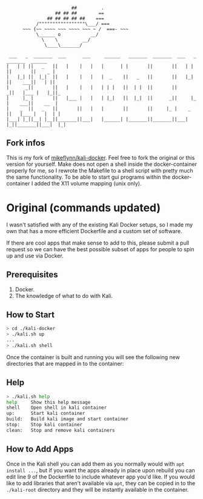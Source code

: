 ```

                        ##         .
                  ## ## ##        ==
               ## ## ## ## ##    ===
           /"""""""""""""""""\___/ ===
      ~~~ {~~ ~~~~ ~~~ ~~~~ ~~~ ~ /  ===- ~~~
           \______ o           __/
             \    \         __/
              \____\_______/

 ___   _  _______  ___      ___     ______   _______  _______  ___   _  _______  ______
|   | | ||   _   ||   |    |   |   |      | |       ||       ||   | | ||       ||    _ |
|   |_| ||  |_|  ||   |    |   |   |  _    ||   _   ||       ||   |_| ||    ___||   | ||
|      _||       ||   |    |   |   | | |   ||  | |  ||       ||      _||   |___ |   |_||_
|     |_ |       ||   |___ |   |   | |_|   ||  |_|  ||      _||     |_ |    ___||    __  |
|    _  ||   _   ||       ||   |   |       ||       ||     |_ |    _  ||   |___ |   |  | |
|___| |_||__| |__||_______||___|   |______| |_______||_______||___| |_||_______||___|  |_|
```

## Fork infos

This is my fork of [mikeflynn/kali-docker](https://github.com/mikeflynn/kali-docker). Feel free to fork the original or this version for yourself.
Make does not open a shell inside the docker-container properly for me, so I rewrote the Makefile to a shell script with pretty much the same functionality.
To be able to start gui programs within the docker-container I added the X11 volume mapping (unix only).

# Original (commands updated)

I wasn't satisfied with any of the existing Kali Docker setups, so I made my own that has a more efficient Dockerfile and a custom set of software.

If there are cool apps that make sense to add to this, please submit a pull request so we can have the best possible subset of apps for people to spin up and use via Docker.

## Prerequisites

1. Docker.
2. The knowledge of what to do with Kali.

## How to Start

```bash
> cd ./kali-docker
> ./kali.sh up
...
> ./kali.sh shell
```

Once the container is built and running you will see the following new directories that are mapped in to the container:

## Help

```bash
> ./kali.sh help
help     Show this help message
shell    Open shell in kali container
up:      Start kali container
build:   Build kali image and start container
stop:    Stop kali container
clean:   Stop and remove kali containers
```

## How to Add Apps

Once in the Kali shell you can add them as you normally would with `apt install ...`, but if you want the apps already in place upon rebuild you can edit line 9 of the Dockerfile to include whatever app you'd like. If you would like to add libraries that aren't available via `apt`, they can be copied in to the `./kali-root` directory and they will be instantly available in the container.
